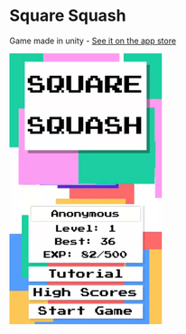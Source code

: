 # Square Squash

Game made in unity - [See it on the app store](https://play.google.com/store/apps/details?id=com.FraternalStudios.SquareSquash)




![Video](examplevideo.gif?raw=true "Gameplay")